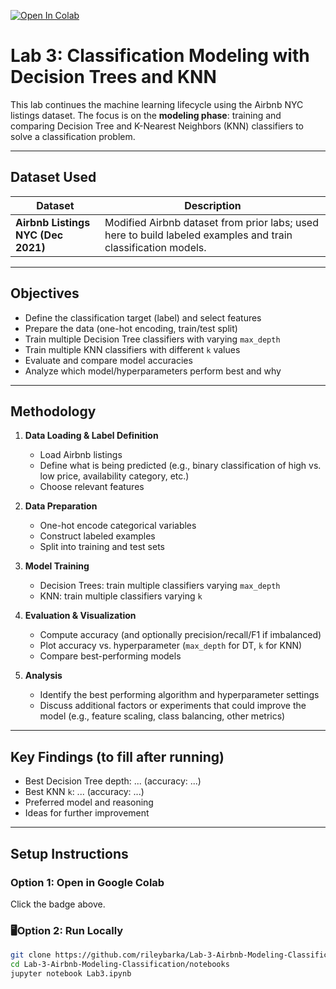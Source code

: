 [![Open In Colab](https://colab.research.google.com/assets/colab-badge.svg)](https://colab.research.google.com/github/rileybarka/Lab-3-Airbnb-Modeling-Classification/blob/main/notebooks/Lab3.ipynb)

# Lab 3: Classification Modeling with Decision Trees and KNN

This lab continues the machine learning lifecycle using the Airbnb NYC listings dataset. The focus is on the **modeling phase**: training and comparing Decision Tree and K-Nearest Neighbors (KNN) classifiers to solve a classification problem.

---

## Dataset Used

| Dataset | Description |
|---------|-------------|
| **Airbnb Listings NYC (Dec 2021)** | Modified Airbnb dataset from prior labs; used here to build labeled examples and train classification models. |

---

## Objectives

- Define the classification target (label) and select features  
- Prepare the data (one-hot encoding, train/test split)  
- Train multiple Decision Tree classifiers with varying `max_depth`  
- Train multiple KNN classifiers with different `k` values  
- Evaluate and compare model accuracies  
- Analyze which model/hyperparameters perform best and why  

---

## Methodology

1. **Data Loading & Label Definition**  
   - Load Airbnb listings  
   - Define what is being predicted (e.g., binary classification of high vs. low price, availability category, etc.)  
   - Choose relevant features  

2. **Data Preparation**  
   - One-hot encode categorical variables  
   - Construct labeled examples  
   - Split into training and test sets  

3. **Model Training**  
   - Decision Trees: train multiple classifiers varying `max_depth`  
   - KNN: train multiple classifiers varying `k`  

4. **Evaluation & Visualization**  
   - Compute accuracy (and optionally precision/recall/F1 if imbalanced)  
   - Plot accuracy vs. hyperparameter (`max_depth` for DT, `k` for KNN)  
   - Compare best-performing models  

5. **Analysis**  
   - Identify the best performing algorithm and hyperparameter settings  
   - Discuss additional factors or experiments that could improve the model (e.g., feature scaling, class balancing, other metrics)

---

## Key Findings (to fill after running)

- Best Decision Tree depth: ... (accuracy: ...)  
- Best KNN `k`: ... (accuracy: ...)  
- Preferred model and reasoning  
- Ideas for further improvement  

---

## Setup Instructions

### Option 1: Open in Google Colab  
Click the badge above.

### 🖥Option 2: Run Locally

```bash
git clone https://github.com/rileybarka/Lab-3-Airbnb-Modeling-Classification.git
cd Lab-3-Airbnb-Modeling-Classification/notebooks
jupyter notebook Lab3.ipynb
